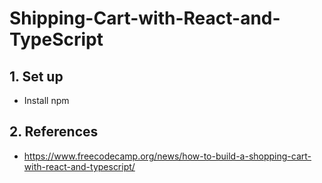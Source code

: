 # Shipping-Cart-with-React-and-TypeScript

## 1. Set up
- Install npm

## 2. References
- https://www.freecodecamp.org/news/how-to-build-a-shopping-cart-with-react-and-typescript/
